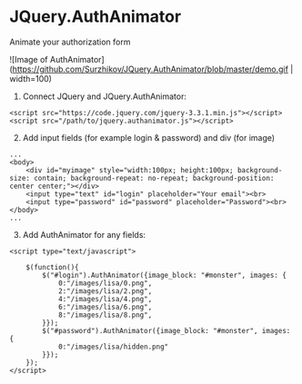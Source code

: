 # JQuery.AuthAnimator
Animate your authorization form


![Image of AuthAnimator](https://github.com/Surzhikov/JQuery.AuthAnimator/blob/master/demo.gif | width=100)

1) Connect JQuery and JQuery.AuthAnimator:
```
<script src="https://code.jquery.com/jquery-3.3.1.min.js"></script>
<script src="/path/to/jquery.authanimator.js"></script>
```

2) Add input fields (for example login & password) and div (for image)
```
...
<body>
    <div id="myimage" style="width:100px; height:100px; background-size: contain; background-repeat: no-repeat; background-position: center center;"></div>
    <input type="text" id="login" placeholder="Your email"><br>
    <input type="password" id="password" placeholder="Password"><br>
</body>
...
```

3) Add AuthAnimator for any fields:

```
<script type="text/javascript">
    
    $(function(){
        $("#login").AuthAnimator({image_block: "#monster", images: {
            0:"/images/lisa/0.png",
            2:"/images/lisa/2.png",
            4:"/images/lisa/4.png",
            6:"/images/lisa/6.png",
            8:"/images/lisa/8.png",
        }});
        $("#password").AuthAnimator({image_block: "#monster", images: {
            0:"/images/lisa/hidden.png"
        }});
    });
</script>
```